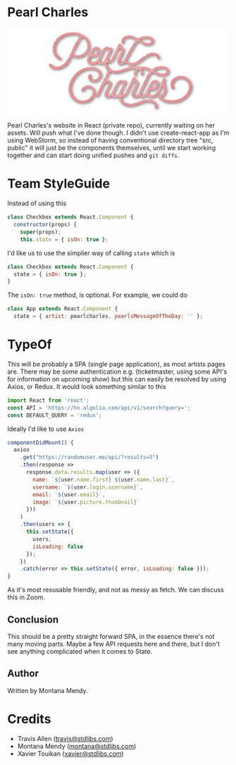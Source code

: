 # Pearl Charles 

![Image description](pearlcharles.png)

Pearl Charles's website in React (private repo), currently waiting on her assets. Will push what I've done though. I didn't use create-react-app as I'm using WebStorm, so instead of having conventional directory tree "src, public" it will just be the components themselves, until we start working together and can start doing unified pushes and ```git diffs```.  

# Team StyleGuide 

Instead of using this 
```javascript
class Checkbox extends React.Component {
  constructor(props) {
    super(props);
    this.state = { isOn: true };
   ```
   
I'd like us to use the simplier way of calling `state` which is

```javascript
class Checkbox extends React.Component {
  state = { isOn: true };
}
``` 

The ```isOn: true``` method, is optional. For example, we could do 

```javascript
class App extends React.Component {
  state = { artist: pearlcharles, pearlsMessageOfTheDay: '' };
  ```

# TypeOf 

This will be probably a SPA (single page application), as most artists pages are. There may be some authentication e.g. (ticketmaster, using some API's for information on upcoming show) but this can easily be resolved by using Axios, or Redux. It would look something similar to this 

```javascript
import React from 'react';
const API = 'https://hn.algolia.com/api/v1/search?query=';
const DEFAULT_QUERY = 'redux';
``` 
Ideally I'd like to use ```Axios``` 

```javascript
componentDidMount() {
  axios
    .get("https://randomuser.me/api/?results=5")
    .then(response =>
      response.data.results.map(user => ({
        name: `${user.name.first} ${user.name.last}`,
        username: `${user.login.username}`,
        email: `${user.email}`,
        image: `${user.picture.thumbnail}`
      }))
    )
    .then(users => {
      this.setState({
        users,
        isLoading: false
      });
    })
    .catch(error => this.setState({ error, isLoading: false }));
}
```

As it's most resusable friendly, and not as messy as fetch. We can discuss this in Zoom. 

## Conclusion 

This should be a pretty straight forward SPA, in the essence there's not many moving parts. Maybe a few API requests here and there, but I don't see anything complicated when it comes to State. 

## Author 
Written by Montana Mendy. 

# Credits 
 
* Travis Allen (travis@stdlibs.com)
* Montana Mendy (montana@stdlibs.com)
* Xavier Touikan (xavier@stdlibs.com)
